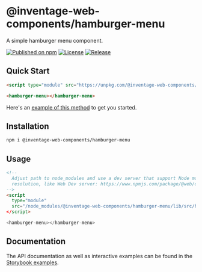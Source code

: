 # @inventage-web-components/hamburger-menu

A simple hamburger menu component.

[![Published on npm](https://img.shields.io/npm/v/@inventage-web-components/hamburger-menu.svg?style=flat-square)](https://www.npmjs.com/package/@inventage-web-components/hamburger-menu)
[![License](https://img.shields.io/npm/l/@inventage-web-components/common?style=flat-square)](https://github.com/apollo-elements/apollo-elements/blob/main/LICENCE.md)
[![Release](https://img.shields.io/github/workflow/status/inventage/web-components/Release?style=flat-square)](https://github.com/apollo-elements/apollo-elements/actions)

## Quick Start

```html
<script type="module" src="https://unpkg.com/@inventage-web-components/hamburger-menu/lib/src/hamburger-menu.js?module"></script>

<hamburger-menu></hamburger-menu>
```

Here's an [example of this method](https://hail-lacy-buckthorn.glitch.me/) to get you started.

## Installation

```bash
npm i @inventage-web-components/hamburger-menu
```

## Usage

```html
<!--
  Adjust path to node_modules and use a dev server that support Node module
  resolution, like Web Dev server: https://www.npmjs.com/package/@web/dev-server
-->
<script
  type="module"
  src="/node_modules/@inventage-web-components/hamburger-menu/lib/src/hamburger-menu.js"
</script>

<hamburger-menu></hamburger-menu>
```

## Documentation

The API documentation as well as interactive examples can be found in the [Storybook examples](https://inventage.github.io/web-components/?path=/story/hamburger-menu--default).
